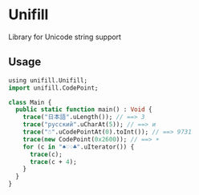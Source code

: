 # Unifill

Library for Unicode string support

## Usage

```haxe
using unifill.Unifill;
import unifill.CodePoint;

class Main {
  public static function main() : Void {
    trace("日本語".uLength()); // ==> 3
    trace("русский".uCharAt(5)); // ==> и
    trace("☃".uCodePointAt(0).toInt()); // ==> 9731
    trace(new CodePoint(0x2600)); // ==> ☀
    for (c in "♠♡♢♣".uIterator()) {
      trace(c);
      trace(c + 4);
    }
  }
}
```

